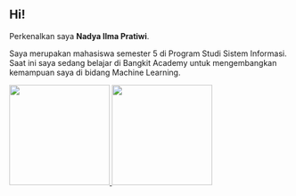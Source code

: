 ## Hi!

Perkenalkan saya **Nadya Ilma Pratiwi**.<br>

Saya merupakan mahasiswa semester 5 di Program Studi Sistem Informasi. Saat ini saya sedang belajar di Bangkit Academy untuk mengembangkan kemampuan saya di bidang Machine Learning. 

<p align="left">
<a href="https://github.com/penuliscode">
  <img height="180em" src="https://github-readme-stats-eight-theta.vercel.app/api?username=naddyaa&show_icons=true&theme=algolia&include_all_commits=true&count_private=true"/>
  <img height="180em" src="https://github-readme-stats-eight-theta.vercel.app/api/top-langs/?username=naddyaa&layout=compact&theme=algolia"/>
</a>
</p>



<!--
**naddyaaa/naddyaaa** is a ✨ _special_ ✨ repository because its `README.md` (this file) appears on your GitHub profile.

Here are some ideas to get you started:

- 🔭 I’m currently working on ...
- 🌱 I’m currently learning ...
- 👯 I’m looking to collaborate on ...
- 🤔 I’m looking for help with ...
- 💬 Ask me about ...
- 📫 How to reach me: ...
- 😄 Pronouns: ...
- ⚡ Fun fact: ...
-->
